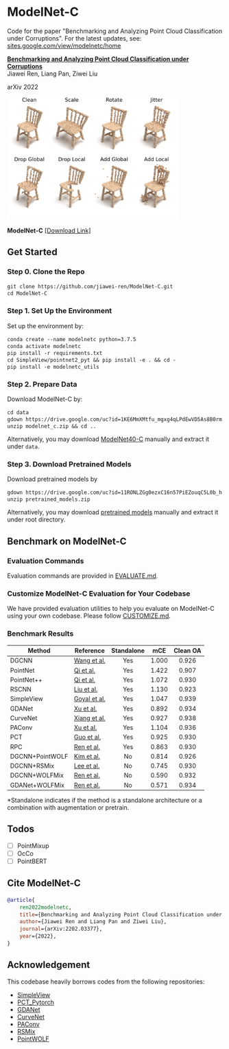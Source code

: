 # ModelNet-C

Code for the paper "Benchmarking and Analyzing Point Cloud Classification under Corruptions". For the latest updates, see: [sites.google.com/view/modelnetc/home](https://sites.google.com/view/modelnetc/home)

**[Benchmarking and Analyzing Point Cloud Classification under Corruptions](https://arxiv.org/abs/2202.03377)**  
Jiawei Ren, Liang Pan, Ziwei Liu

arXiv 2022

<img src="figs/corruptions.png" alt="corruptions" width="400"/>

**ModelNet-C** [[Download Link]](https://drive.google.com/file/d/1KE6MmXMtfu_mgxg4qLPdEwVD5As8B0rm/view?usp=sharing)

## Get Started

### Step 0. Clone the Repo
```shell
git clone https://github.com/jiawei-ren/ModelNet-C.git
cd ModelNet-C
```

### Step 1. Set Up the Environment
Set up the environment by:
```shell
conda create --name modelnetc python=3.7.5
conda activate modelnetc
pip install -r requirements.txt
cd SimpleView/pointnet2_pyt && pip install -e . && cd -
pip install -e modelnetc_utils
```

### Step 2. Prepare Data
Download ModelNet-C by:
```shell
cd data
gdown https://drive.google.com/uc?id=1KE6MmXMtfu_mgxg4qLPdEwVD5As8B0rm
unzip modelnet_c.zip && cd ..
```
Alternatively, you may download [ModelNet40-C](https://drive.google.com/file/d/1KE6MmXMtfu_mgxg4qLPdEwVD5As8B0rm/view?usp=sharing) manually and extract it under `data`.

### Step 3. Download Pretrained Models
Download pretrained models by
```shell
gdown https://drive.google.com/uc?id=11RONLZGg0ezxC16n57PiEZouqC5L0b_h
unzip pretrained_models.zip
```
Alternatively, you may download [pretrained models](https://drive.google.com/file/d/11RONLZGg0ezxC16n57PiEZouqC5L0b_h/view?usp=sharing) manually and extract it under root directory.

## Benchmark on ModelNet-C

### Evaluation Commands
Evaluation commands are provided in [EVALUATE.md](./EVALUATE.md).

### Customize ModelNet-C Evaluation for Your Codebase
We have provided evaluation utilities to help you evaluate on ModelNet-C using your own codebase. 
Please follow [CUSTOMIZE.md](./CUSTOMIZE.md).


### Benchmark Results

| Method          | Reference                                                  | Standalone |  mCE  | Clean OA |
| --------------- | ---------------------------------------------------------- | :--------: | :---: | :------: |
| DGCNN           | [Wang et al.](https://arxiv.org/abs/1801.07829)            |     Yes    | 1.000 |   0.926  |
| PointNet        | [Qi et al.](https://arxiv.org/abs/1612.00593)              |     Yes    | 1.422 |   0.907  |
| PointNet++      | [Qi et al.](https://arxiv.org/abs/1706.02413)              |     Yes    | 1.072 |   0.930  |
| RSCNN           | [Liu et al.](https://arxiv.org/abs/1904.07601)             |     Yes    | 1.130 |   0.923  |
| SimpleView      | [Goyal et al.](https://arxiv.org/abs/2106.05304)           |     Yes    | 1.047 |   0.939  |
| GDANet          | [Xu et al.](https://arxiv.org/abs/2012.10921)              |     Yes    | 0.892 |   0.934  |
| CurveNet        | [Xiang et al.](https://arxiv.org/abs/2105.01288)           |     Yes    | 0.927 |   0.938  |
| PAConv          | [Xu et al.](https://arxiv.org/abs/2103.14635)              |     Yes    | 1.104 |   0.936  |
| PCT             | [Guo et al.](https://arxiv.org/abs/2012.09688)             |     Yes    | 0.925 |   0.930  |
| RPC             | [Ren et al.](https://arxiv.org/abs/2202.03377) |     Yes    | 0.863 |   0.930  |
| DGCNN+PointWOLF | [Kim et al.](https://arxiv.org/abs/2110.05379)             |     No     | 0.814 |   0.926  |
| DGCNN+RSMix     | [Lee et al.](https://arxiv.org/abs/2102.01929)             |     No     | 0.745 |   0.930  |
| DGCNN+WOLFMix   | [Ren et al.](https://arxiv.org/abs/2202.03377) |     No     | 0.590 |   0.932  |
| GDANet+WOLFMix  | [Ren et al.](https://arxiv.org/abs/2202.03377) |     No     | 0.571 |   0.934  |

*Standalone indicates if the method is a standalone architecture or a combination with augmentation or pretrain.

## Todos

- [ ] PointMixup
- [ ] OcCo
- [ ] PointBERT

## Cite ModelNet-C
```bibtex
@article{
    ren2022modelnetc,
    title={Benchmarking and Analyzing Point Cloud Classification under Corruptions},
    author={Jiawei Ren and Liang Pan and Ziwei Liu},
    journal={arXiv:2202.03377},
    year={2022},
}
```


## Acknowledgement
This codebase heavily borrows codes from the following repositories:
- [SimpleView](https://github.com/princeton-vl/SimpleView)
- [PCT_Pytorch](https://github.com/Strawberry-Eat-Mango/PCT_Pytorch)
- [GDANet](https://github.com/mutianxu/GDANet)
- [CurveNet](https://github.com/tiangexiang/CurveNet)
- [PAConv](https://github.com/CVMI-Lab/PAConv)
- [RSMix](https://github.com/dogyoonlee/RSMix)
- [PointWOLF](https://github.com/mlvlab/PointWOLF)
